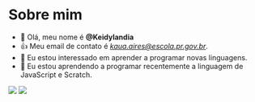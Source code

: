 # Sobre mim

- 👋 Olá, meu nome é **@Keidylandia**
- :+1: Meu email de contato é *kaua.aires@escola.pr.gov.br*.
- 👀 Eu estou interessado em aprender a programar novas linguagens.
- 🌱 Eu estou aprendendo a programar recentemente a linguagem de JavaScript e Scratch.

<img src="https://img.shields.io/badge/Scratch-4D97FF?style=for-the-badge&logo=Scratch&logoColor=white" />  <img src="https://img.shields.io/badge/JavaScript-323330?style=for-the-badge&logo=javascript&logoColor=F7DF1E" />
